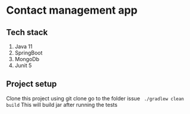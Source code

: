 # Contact management app

## Tech stack
1. Java 11 
2. SpringBoot
3. MongoDb
4. Junit 5

## Project setup

Clone this project using git clone
go to the folder
issue `` ./gradlew clean build``
This will build jar after running the tests


